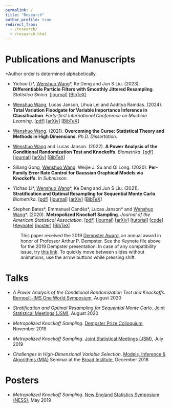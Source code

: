 ```yaml
---
permalink: /
title: "Research"
author_profile: true
redirect_from: 
  - /research/
  - /research.html
---
```


Publications and Manuscripts
======
<p>*Author order is determined alphabetically.</p>
<p><ul>
  <li class="info"><p>Yichao Li*, <u>Wenshuo Wang</u>*, Ke Deng and Jun S Liu. (2023). <strong>Differentiable Particle Filters with Smoothly Jittered Resampling</strong>. <em>Statistica Sinica</em>. [<a href="https://www3.stat.sinica.edu.tw/ss_newpaper/SS-2022-0256_na.pdf" target="_blank">journal</a>] [<a href="./files/RRJ-LWDL-2023.html" target="_blank">BibTeX</a>]</p></li>
  <li class="info"><p><u>Wenshuo Wang</u>, Lucas Janson, Lihua Lei and Aaditya Ramdas. (2024). <strong>Total Variation Floodgate for Variable Importance Inference in Classification</strong>. <em>Forty-first International Conference on Machine Learning</em>. [<a href="./files/ETV_WJLR.pdf" target="_blank">pdf</a>] [<a href="https://arxiv.org/abs/2309.04002" target="_blank">arXiv</a>] [<a href="./files/ETV-WJLR-2023.html" target="_blank">BibTeX</a>]</p></li>
  <li class="info"><p><u>Wenshuo Wang</u>. (2021). <strong>Overcoming the Curse: Statistical Theory and Methods in High Dimensions</strong>. <em>Ph.D. Dissertation</em>.</p></li>
  <li class="info"><p><u>Wenshuo Wang</u> and Lucas Janson. (2022). <strong>A Power Analysis of the Conditional Randomization Test and Knockoffs</strong>. <em>Biometrika</em>. [<a href="./files/CRT_knockoffs_WJ.pdf" target="_blank">pdf</a>] [<a href="https://academic.oup.com/biomet/article-abstract/109/3/631/6415822" target="_blank">journal</a>] [<a href="https://arxiv.org/abs/2010.02304" target="_blank">arXiv</a>] [<a href="./files/CRT_knockoffs-WJ-2020.html" target="_blank">BibTeX</a>]</p></li>
  <li class="info"><p>Siliang Gong, <u>Wenshuo Wang</u>, Weijie J. Su and Qi Long. (2020). <strong>Per-Family Error Rate Control for Gaussian Graphical Models via Knockoffs</strong>. <em>In Submisson</em>.</p></li>
  <li class="info"><p>Yichao Li*, <u>Wenshuo Wang</u>*, Ke Deng and Jun S Liu. (2021). <strong>Stratification and Optimal Resampling for Sequential Monte Carlo</strong>. <em>Biometrika</em>. [<a href="./files/SMC_LWDL.pdf" target="_blank">pdf</a>] [<a href="https://academic.oup.com/biomet/article-abstract/109/1/181/6132360" target="_blank">journal</a>] [<a href="https://arxiv.org/abs/2004.01975" target="_blank">arXiv</a>] [<a href="./files/SMC-LWDL-2020.html" target="_blank">BibTeX</a>]</p></li>
  <li class="info"><p>Stephen Bates*, Emmanuel Candès*, Lucas Janson* and <u>Wenshuo Wang</u>*. (2020). <strong>Metropolized Knockoff Sampling</strong>. <em>Journal of the American Statistical Association</em>. [<a href="./files/Metropolized_Knockoff_Sampling_BCJW.pdf" target="_blank">pdf</a>] [<a href="https://www.tandfonline.com/doi/full/10.1080/01621459.2020.1729163" target="_blank">journal</a>] [<a href="https://arxiv.org/abs/1903.00434" target="_blank">arXiv</a>] [<a href="https://web.stanford.edu/group/candes/metro/" target="_blank">tutorial</a>] [<a href="https://github.com/wenshuow/metro" target="_blank">code</a>] [<a href="./files/MKS_Dempster_2019.key" target="_blank">Keynote</a>] [<a href="./files/MKS_NESS_2019_Poster.pdf" target="_blank">poster</a>] [<a href="./files/MKS-BCJW-2020.html" target="_blank">BibTeX</a>]</p>
	<ul>
      <li class="info" style="list-style-type:none"><p>This paper received the 2019 <a href="https://statistics.fas.harvard.edu/dempster-award" target="_blank">Dempster Award</a>, an annual award in honor of Professor Arthur P. Dempster. See the Keynote file above for the 2019 Dempster presentation. In case of any compatibility issue, try <a href="./files/MKS_Dempster_2019/index.html" target="_blank">this link</a>. To quickly move between slides without animations, use the arrow buttons while pressing shift.</p></li>
    </ul></li>
</ul></p>

Talks
======
<p><ul>
  <li class="info"><p><em>A Power Analysis of the Conditional Randomization Test and Knockoffs</em>. <a href="https://www.worldsymposium2020.org/" target="_blank">Bernoulli-IMS One World Symposium</a>, August 2020</p></li>
  <li class="info"><p><em>Stratification and Optimal Resampling for Sequential Monte Carlo</em>. <a href="https://ww2.amstat.org/meetings/jsm/2020/" target="_blank">Joint Statistical Meetings (JSM)</a>, August 2020</p></li>
  <li class="info"><p><em>Metropolized Knockoff Sampling</em>. <a href="https://statistics.fas.harvard.edu/event/2019-dempster-prize-and-colloquium" target="_blank">Dempster Prize Colloquium</a>, November 2019</p></li>
  <li class="info"><p><em>Metropolized Knockoff Sampling</em>. <a href="https://ww2.amstat.org/meetings/jsm/2019/" target="_blank">Joint Statistical Meetings (JSM)</a>, July 2019</p></li>
  <li class="info"><p><em>Challenges in High-Dimensional Variable Selection</em>. <a href="https://www.broadinstitute.org/scientific-community/science/mia/models-inference-algorithms" target="_blank">Models, Inference & Algorithms (MIA)</a> Seminar at the <a href="https://www.broadinstitute.org/" target="_blank">Broad Institute</a>, December 2018</p></li>
</ul></p>

Posters
======
<p><ul>
  <li class="info"><p><em>Metropolized Knockoff Sampling</em>. <a href="https://symposium.nestat.org/" target="_blank">New England Statistics Symposium (NESS)</a>, May 2019</p></li>
</ul></p>
